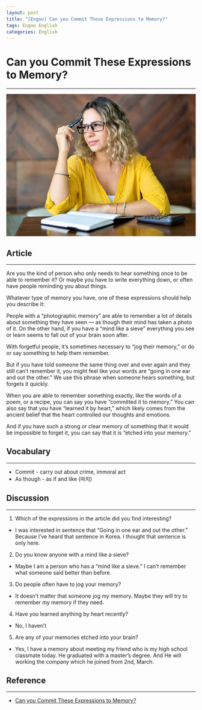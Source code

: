 ```yaml
---
layout: post
title: "[Engoo] Can you Commit These Expressions to Memory?"
tags: Engoo English 
categories: English 
---
```


# Can you Commit These Expressions to Memory?
* * *
![engoo01](/images/engoo01.png)

## Article
* * *
Are you the kind of person who only needs to hear something once to be able to remember it? Or maybe you have to write everything down, or often have people reminding you about things.  

Whatever type of memory you have, one of these expressions should help you describe it:  

People with a “photographic memory” are able to remember a lot of details about something they have seen — as though their mind has taken a photo of it. On the other hand, if you have a “mind like a sieve” everything you see or learn seems to fall out of your brain soon after.  

With forgetful people, it’s sometimes necessary to “jog their memory,” or do or say something to help them remember.  

But if you have told someone the same thing over and over again and they still can’t remember it, you might feel like your words are “going in one ear and out the other.” We use this phrase when someone hears something, but forgets it quickly.  

When you are able to remember something exactly, like the words of a poem, or a recipe, you can say you have “committed it to memory.” You can also say that you have “learned it by heart,” which likely comes from the ancient belief that the heart controlled our thoughts and emotions.  

And if you have such a strong or clear memory of something that it would be impossible to forget it, you can say that it is “etched into your memory.”

## Vocabulary
* * *
- Commit - carry out about crime, immoral act
- As though - as if and like (마치)

## Discussion
* * *
1. Which of the expressions in the article did you find interesting?
- I was interested in sentence that “Going in one ear and out the other.” Because I’ve heard that sentence in Korea. I thought that sentence is only here.
2. Do you know anyone with a mind like a sieve?
- Maybe I am a person who has a “mind like a sieve.” I can’t remember what someone said better than before.
3. Do people often have to jog your memory?
- It doesn’t matter that someone jog my memory. Maybe they will try to remember my memory if they need.
4. Have you learned anything by heart recently?
- No, I haven’t 
5. Are any of your memories etched into your brain?
- Yes, I have a memory about meeting my friend who is my high school classmate today. He graduated with a master’s degree. And He will working the company which he joined from 2nd, March.

## Reference
* * *
- <a href="https://engoo.com/app/daily-news/article/can-you-commit-these-expressions-to-memory/87LjlnFTEeuTeBduKLXVrA">Can you Commit These Expressions to Memory?</a>
